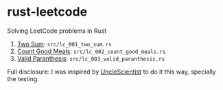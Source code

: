 # rust-leetcode

Solving LeetCode problems in Rust

1. [Two Sum](https://leetcode.com/problems/two-sum/): `src/lc_001_two_sum.rs`
2. [Count Good Meals](https://leetcode.com/problems/count-good-meals/): `src/lc_002_count_good_meals.rs`
2. [Valid Paranthesis](https://leetcode.com/problems/valid-parentheses/): `src/lc_003_valid_paranthesis.rs`

Full disclosure: I was inspired by [UncleScientist](https://www.youtube.com/c/UncleScientist) to do it this way, specially the testing.
